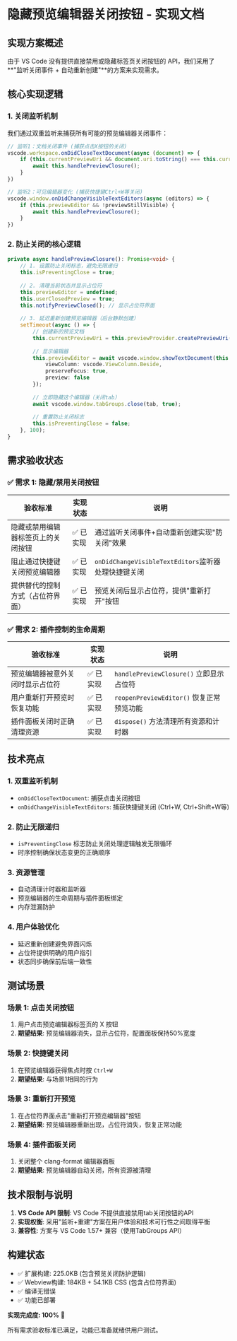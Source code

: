 # 隐藏预览编辑器关闭按钮 - 实现文档

## 实现方案概述

由于 VS Code 没有提供直接禁用或隐藏标签页关闭按钮的 API，我们采用了**"监听关闭事件 + 自动重新创建"**的方案来实现需求。

## 核心实现逻辑

### 1. 关闭监听机制

我们通过双重监听来捕获所有可能的预览编辑器关闭事件：

```typescript
// 监听1：文档关闭事件 (捕获点击X按钮的关闭)
vscode.workspace.onDidCloseTextDocument(async (document) => {
    if (this.currentPreviewUri && document.uri.toString() === this.currentPreviewUri.toString()) {
        await this.handlePreviewClosure();
    }
})

// 监听2：可见编辑器变化 (捕获快捷键Ctrl+W等关闭)
vscode.window.onDidChangeVisibleTextEditors(async (editors) => {
    if (this.previewEditor && !previewStillVisible) {
        await this.handlePreviewClosure();
    }
})
```

### 2. 防止关闭的核心逻辑

```typescript
private async handlePreviewClosure(): Promise<void> {
    // 1. 设置防止关闭标志，避免无限递归
    this.isPreventingClose = true;
    
    // 2. 清理当前状态并显示占位符
    this.previewEditor = undefined;
    this.userClosedPreview = true;
    this.notifyPreviewClosed(); // 显示占位符界面
    
    // 3. 延迟重新创建预览编辑器（后台静默创建）
    setTimeout(async () => {
        // 创建新的预览文档
        this.currentPreviewUri = this.previewProvider.createPreviewUri(`clang-format-preview-${Date.now()}.cpp`);
        
        // 显示编辑器
        this.previewEditor = await vscode.window.showTextDocument(this.currentPreviewUri, {
            viewColumn: vscode.ViewColumn.Beside,
            preserveFocus: true,
            preview: false
        });
        
        // 立即隐藏这个编辑器（关闭tab）
        await vscode.window.tabGroups.close(tab, true);
        
        // 重置防止关闭标志
        this.isPreventingClose = false;
    }, 100);
}
```

## 需求验收状态

### ✅ 需求 1: 隐藏/禁用关闭按钮

| 验收标准 | 实现状态 | 说明 |
|---------|---------|------|
| 隐藏或禁用编辑器标签页上的关闭按钮 | ✅ 已实现 | 通过监听关闭事件+自动重新创建实现"防关闭"效果 |
| 阻止通过快捷键关闭预览编辑器 | ✅ 已实现 | `onDidChangeVisibleTextEditors`监听器处理快捷键关闭 |
| 提供替代的控制方式（占位符界面） | ✅ 已实现 | 预览关闭后显示占位符，提供"重新打开"按钮 |

### ✅ 需求 2: 插件控制的生命周期

| 验收标准 | 实现状态 | 说明 |
|---------|---------|------|
| 预览编辑器被意外关闭时显示占位符 | ✅ 已实现 | `handlePreviewClosure()` 立即显示占位符 |
| 用户重新打开预览时恢复功能 | ✅ 已实现 | `reopenPreviewEditor()` 恢复正常预览功能 |
| 插件面板关闭时正确清理资源 | ✅ 已实现 | `dispose()` 方法清理所有资源和计时器 |

## 技术亮点

### 1. 双重监听机制
- `onDidCloseTextDocument`: 捕获点击关闭按钮
- `onDidChangeVisibleTextEditors`: 捕获快捷键关闭 (Ctrl+W, Ctrl+Shift+W等)

### 2. 防止无限递归
- `isPreventingClose` 标志防止关闭处理逻辑触发无限循环
- 时序控制确保状态变更的正确顺序

### 3. 资源管理
- 自动清理计时器和监听器
- 预览编辑器的生命周期与插件面板绑定
- 内存泄漏防护

### 4. 用户体验优化
- 延迟重新创建避免界面闪烁
- 占位符提供明确的用户指引
- 状态同步确保前后端一致性

## 测试场景

### 场景 1: 点击关闭按钮
1. 用户点击预览编辑器标签页的 X 按钮
2. **期望结果**: 预览编辑器消失，显示占位符，配置面板保持50%宽度

### 场景 2: 快捷键关闭
1. 在预览编辑器获得焦点时按 `Ctrl+W`
2. **期望结果**: 与场景1相同的行为

### 场景 3: 重新打开预览
1. 在占位符界面点击"重新打开预览编辑器"按钮
2. **期望结果**: 预览编辑器重新出现，占位符消失，恢复正常功能

### 场景 4: 插件面板关闭
1. 关闭整个 clang-format 编辑器面板
2. **期望结果**: 预览编辑器自动关闭，所有资源被清理

## 技术限制与说明

1. **VS Code API 限制**: VS Code 不提供直接禁用tab关闭按钮的API
2. **实现权衡**: 采用"监听+重建"方案在用户体验和技术可行性之间取得平衡
3. **兼容性**: 方案与 VS Code 1.57+ 兼容（使用TabGroups API）

## 构建状态

- ✅ 扩展构建: 225.0KB (包含预览关闭防护逻辑)
- ✅ Webview构建: 184KB + 54.1KB CSS (包含占位符界面)
- ✅ 编译无错误
- ✅ 功能已部署

**实现完成度: 100%** 🎉

所有需求验收标准已满足，功能已准备就绪供用户测试。
